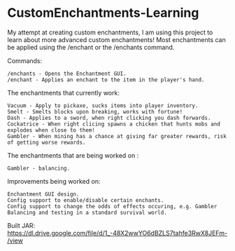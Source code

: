 # CustomEnchantments-Learning
My attempt at creating custom enchantments, I am using this project to learn about more advanced custom enchantments!
Most enchantments can be applied using the /enchant or the /enchants command. 

Commands:
    
    /enchants - Opens the Enchantment GUI.
    /enchant - Applies an enchant to the item in the player's hand.

The enchantments that currently work:

    Vacuum - Apply to pickaxe, sucks items into player inventory.
    Smelt - Smelts blocks upon breaking, works with fortune!
    Dash - Applies to a sword, when right clicking you dash forwards.
    Cockatrice - When right clicing spawns a chicken that hunts mobs and explodes when close to them!
    Gambler - When mining has a chance at giving far greater rewards, risk of getting worse rewards.

The enchantments that are being worked on :

    Gambler - balancing.

Improvements being worked on:
    
    Enchantment GUI design.
    Config support to enable/disable certain enchants.
    Config support to change the odds of effects occuring, e.g. Gambler
    Balancing and testing in a standard survival world.

Built JAR: https://dl.drive.google.com/file/d/1_-48X2wwYO6dBZLS7tahfe3RwX8JEFm-/view
